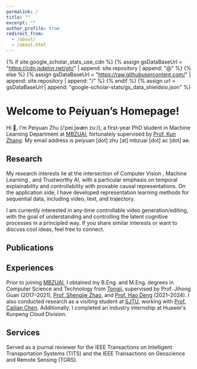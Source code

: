 ```yaml
---
permalink: /
title: ""
excerpt: ""
author_profile: true
redirect_from: 
  - /about/
  - /about.html
---
```


{% if site.google_scholar_stats_use_cdn %}
{% assign gsDataBaseUrl = "https://cdn.jsdelivr.net/gh/" | append: site.repository | append: "@" %}
{% else %}
{% assign gsDataBaseUrl = "https://raw.githubusercontent.com/" | append: site.repository | append: "/" %}
{% endif %}
{% assign url = gsDataBaseUrl | append: "google-scholar-stats/gs_data_shieldsio.json" %}

<span class='anchor' id='about-me'></span>
# Welcome to Peiyuan’s Homepage!
Hi 👋, I'm Peiyuan Zhu (/ˈpeɪ.jwæn zuː/), a first-year PhD student in Machine Learning Department at <a href="https://mbzuai.ac.ae">MBZUAI</a>, fortunately supervised by <a href="https://scholar.google.com/citations?user=RGoypN4AAAAJ&hl=en">Prof. Kun Zhang</a>. My email address is peiyuan [dot] zhu [at] mbzuai [dot] ac [dot] ae.

## Research
My research interests lie at the intersection of Computer Vision , Machine Learning , and Trustworthy AI, with a particular emphasis on temporal explainability and controllability with provable causal representations. On the application side, I have developed representation learning methods for sequential data, including video, text, and trajectory.

I am currently interested in any-time controllable video generation/editing, with the goal of understanding and controlling the latent cognitive processes in a principled way.
If you share similar interests or want to discuss cool ideas, feel free to connect.

## Publications


## Experiences
Prior to joining <a href="https://mbzuai.ac.ae">MBZUAI</a>, I obtained my B.Eng. and M.Eng. degrees in Computer Science and Technology from <a href="https://www.tongji.edu.cn">Tongji</a>, supervised by Prof. Jihong Guan (2017–2021), <a href="https://ieeexplore.ieee.org/author/37085508115">Prof. Shengjie Zhao</a>, and <a href="https://ieeexplore.ieee.org/author/37086691124">Prof. Hao Deng</a> (2021–2024). I also conducted research as a visiting student at <a href="https://en.sjtu.edu.cn">SJTU</a>, working with <a href="https://scholar.google.com/citations?user=NGQrfUwAAAAJ&hl=zh-CN">Prof. Cailian Chen</a>. Additionally, I completed an industry internship at Huawei's Kunpeng Cloud Division.

## Services
Served as a journal reviewer for the IEEE Transactions on Intelligent Transportation Systems (TITS) and the IEEE Transactions on Geoscience and Remote Sensing (TGRS).
